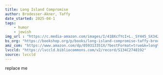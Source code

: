 ```yaml
---
title: Long Island Compromise
author: Brodesser-Akner, Taffy
date_started: 2025-04-1
tags:  
    - humor 
    - jewish
img_url : "https://c.media-amazon.com/images/I/41BXcfYcI+L._SY445_SX342_.jpg"
bs_org: "https://bookshop.org/p/books/long-island-compromise-taffy-brodesser-akner/15537662?ean=9780593133491&next=t"
amz_com: "https://www.amazon.com/dp/059313351X/?bestFormat=true&k=long%20island%20compromise"
lvccld: "https://lvccld.bibliocommons.com/v2/record/S134C2748192"
source: lvccld
---
```

replace me
